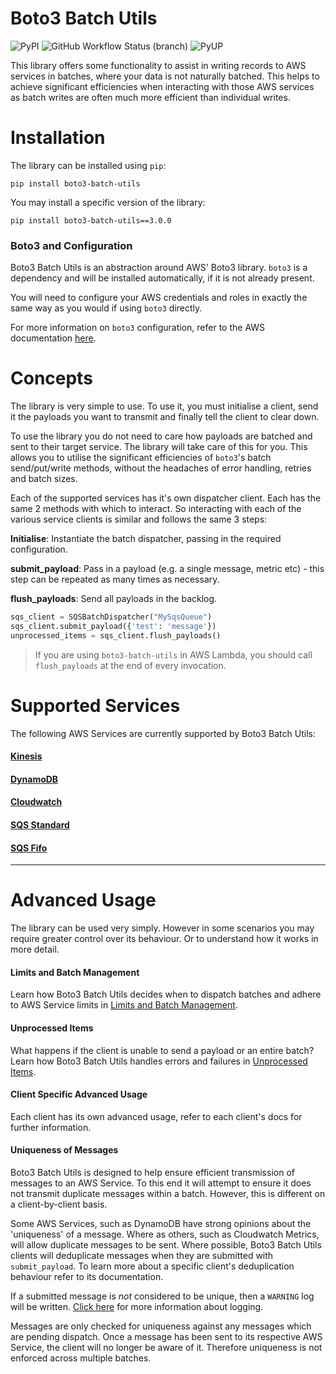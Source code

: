 Boto3 Batch Utils
=================

![PyPI](https://img.shields.io/pypi/v/boto3-batch-utils?style=for-the-badge)
![GitHub Workflow Status (branch)](https://img.shields.io/github/workflow/status/g-farrow/boto3_batch_utils/Master%20Pipeline?label=MASTER%20BRANCH&logo=github&style=for-the-badge)
![PyUP](https://pyup.io/repos/github/g-farrow/boto3_batch_utils/shield.svg?style=for-the-badge&logo)

This library offers some functionality to assist in writing records to AWS services in batches, where your data is not 
naturally batched. This helps to achieve significant efficiencies when interacting with those AWS services as batch 
writes are often much more efficient than individual writes.

# Installation
The library can be installed using `pip`:
```
pip install boto3-batch-utils
```

You may install a specific version of the library:
```
pip install boto3-batch-utils==3.0.0
```

### Boto3 and Configuration
Boto3 Batch Utils is an abstraction around AWS' Boto3 library. `boto3` is a dependency and will be installed 
automatically, if it is not already present.

You will need to configure your AWS credentials and roles in exactly the same way as you would if using `boto3`
directly.

For more information on `boto3` configuration, refer to the AWS documentation 
[here](https://boto3.amazonaws.com/v1/documentation/api/latest/guide/quickstart.html).

# Concepts
The library is very simple to use. To use it, you must initialise a client, send it the payloads you want to transmit
 and finally tell the client to clear down.

To use the library you do not need to care how payloads are batched and sent to their target service. The 
library will take care of this for you. This allows you to utilise the significant efficiencies of `boto3`'s batch 
send/put/write methods, without the headaches of error handling, retries and batch sizes.

Each of the supported services has it's own dispatcher client. Each has the same 2 methods with which to interact. So
interacting with each of the various service clients is similar and follows the same 3 steps: 

**Initialise**:
Instantiate the batch dispatcher, passing in the required configuration.

**submit_payload**:
Pass in a payload (e.g. a single message, metric etc) - this step can be repeated as many times as necessary.

**flush_payloads**:
Send all payloads in the backlog.
```python
sqs_client = SQSBatchDispatcher("MySqsQueue")
sqs_client.submit_payload({'test': 'message'})
unprocessed_items = sqs_client.flush_payloads()
```

> If you are using `boto3-batch-utils` in AWS Lambda, you should call `flush_payloads` at the end of every 
invocation.

# Supported Services
The following AWS Services are currently supported by Boto3 Batch Utils:

#### [Kinesis](https://g-farrow.github.io/boto3_batch_utils/clients/kinesis)
#### [DynamoDB](https://g-farrow.github.io/boto3_batch_utils/clients/dynamodb)
#### [Cloudwatch](https://g-farrow.github.io/boto3_batch_utils/clients/cloudwatch)
#### [SQS Standard](https://g-farrow.github.io/boto3_batch_utils/clients/sqs/standard)
#### [SQS Fifo](https://g-farrow.github.io/boto3_batch_utils/clients/sqs/fifo)

----------------------------

# Advanced Usage
The library can be used very simply. However in some scenarios you may require greater control over its behaviour. Or
to understand how it works in more detail.


#### Limits and Batch Management
Learn how Boto3 Batch Utils decides when to dispatch batches and adhere to AWS Service limits in
[Limits and Batch Management](https://g-farrow.github.io/boto3_batch_utils/advanced-usage/limits).

#### Unprocessed Items
What happens if the client is unable to send a payload or an entire batch? Learn how Boto3 Batch Utils handles errors
and failures in [Unprocessed Items](https://g-farrow.github.io/boto3_batch_utils/advanced-usage/unprocessed-items).

#### Client Specific Advanced Usage
Each client has its own advanced usage, refer to each client's docs for further information.

#### Uniqueness of Messages
Boto3 Batch Utils is designed to help ensure efficient transmission of messages to an AWS Service. To this end it will
attempt to ensure it does not transmit duplicate messages within a batch. However, this is different on a 
client-by-client basis.

Some AWS Services, such as DynamoDB have strong opinions about the 'uniqueness' of a message. Where as others, such as
Cloudwatch Metrics, will allow duplicate messages to be sent. Where possible, Boto3 Batch Utils clients will deduplicate
messages when they are submitted with `submit_payload`. To learn more about a specific client's deduplication behaviour
refer to its documentation. 

If a submitted message is _not_ considered to be unique, then a `WARNING` log will be written.
[Click here](https://g-farrow.github.io/boto3_batch_utils/advanced-usage/logging) for more information about logging.

Messages are only checked for uniqueness against any messages which are pending dispatch. Once a message has been sent 
to its respective AWS Service, the client will no longer be aware of it. Therefore uniqueness is not enforced across
multiple batches.
